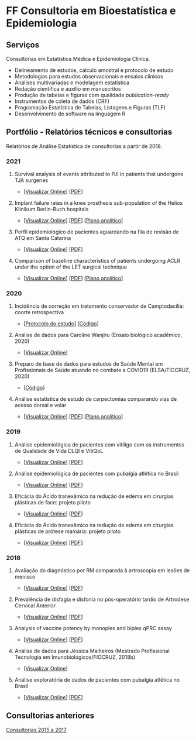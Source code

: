 # FF Consultoria em Bioestatística e Epidemiologia

## Serviços

Consultorias em Estatística Médica e Epidemiologia Clínica.

- Delineamento de estudos, cálculo amostral e protocolo de estudo
- Metodologias para estudos observacionais e ensaios clínicos
- Análises multivariadas e modelagem estatística
- Redação científica e auxílio em manuscritos
- Produção de tabelas e figuras com qualidade *publication-ready*
- Instrumentos de coleta de dados (CRF)
- Programação Estatística de Tabelas, Listagens e Figuras (TLF)
- Desenvolvimento de software na linguagem R

## Portfólio - Relatórios técnicos e consultorias

Relatórios de Análise Estatística de consultorias a partir de 2018.
<!-- Em algumas consultorias a interpretação dos resultados foi comunicada em reunião, sem a emissão de relatório formal. -->
<!-- Nesses casos, o link mostra apenas os resultados brutos (tabelas e figuras). -->

<!-- 1. title -->
<!--     - [[Visualizar Online]()] -->
<!--     [[PDF]()] -->
<!--     [[Plano analítico]()] -->


### 2021

1. Survival analysis of events attributed to PJI in patients that undergone TJA surgeries
    - [[Visualizar Online](https://github.com/philsf-biostat/analise_dados_LT_2021/blob/master/report/analise_dados_LT_2021-v01.md)]
    [[PDF](https://github.com/philsf-biostat/analise_dados_LT_2021/blob/master/report/analise_dados_LT_2021-v01.pdf?raw=true)]

1. Implant failure rates in a knee prosthesis sub-population of the Helios Klinikum Berlin-Buch hospitals
    - [[Visualizar Online](https://github.com/philsf-biostat/analise_dados_JF_2021/blob/main/report/analise_dados_JF_2021-v02.md)]
    [[PDF](https://github.com/philsf-biostat/analise_dados_JF_2021/blob/main/report/analise_dados_JF_2021-v02.pdf?raw=true)]
    [[Plano analítico](https://github.com/philsf-biostat/analise_dados_JF_2021/blob/main/report/SAP_analise_dados_JF_2021-v01.pdf?raw=true)]

1. Perfil epidemiológico de pacientes aguardando na fila de revisão de ATQ em Santa Catarina
   - [[Visualizar Online](https://github.com/philsf-biostat/analise_dados_FP_2021a/blob/main/report/analise_dados_FP_2021a-v01.md)]
   [[PDF](https://github.com/philsf-biostat/analise_dados_FP_2021a/blob/main/report/analise_dados_FP_2021a-v01.pdf?raw=true)]

1. Comparison of baseline characteristics of patients undergoing ACLR under the option of the LET surgical technique
    - [[Visualizar Online](https://github.com/philsf-biostat/SAR-2021-004-TV/blob/main/report/SAR-2021-004-TV-v01.md)]
    [[PDF](https://github.com/philsf-biostat/SAR-2021-004-TV/blob/main/report/SAR-2021-004-TV-v01.pdf?raw=true)]
    [[Plano analítico](https://github.com/philsf-biostat/SAR-2021-004-TV/blob/main/report/SAP-2021-004-TV-v01.pdf?raw=true)]


### 2020

1. Incidência de correção em tratamento conservador de Camptodacilia: coorte retrospectiva
    - [[Protocolo do estudo](https://docs.google.com/document/d/1zP3gHyTGvFkuKGh59t9Mqt87xMId9_UE/export?format=pdf)]
    [[Código](https://github.com/philsf-biostat/analise_dados_MC_2020)]

1. Análise de dados para Caroline Wanjiru (Ensaio biológico acadêmico, 2020)
    - [[Visualizar Online](https://github.com/philsf-biostat/analise_dados_CW_2020)]

1. Preparo de base de dados para estudos de Saúde Mental em Profissionais de Saúde atuando no combate a COVID19 (ELSA/FIOCRUZ, 2020)
    - [[Código](https://github.com/philsf/dataclean-SMPS-covid19)]

1. Análise estatística de estudo de carpectomias comparando vias de acesso dorsal e volar
    - [[Visualizar Online](https://github.com/philsf-biostat/SAR-2020-001-DM/blob/master/report/SAR-2020-001-DM-v01.md)]
    [[PDF](https://github.com/philsf-biostat/SAR-2020-001-DM/blob/master/report/SAR-2020-001-DM-v01.pdf?raw=true)]
    [[Plano analítico](https://github.com/philsf-biostat/SAR-2020-001-DM/blob/master/report/SAP-2020-001-DM-v01.pdf?raw=true)]

### 2019

1. Análise epidemiológica de pacientes com vitiligo com os instrumentos de Qualidade de Vida DLQI e VitiQoL
    - [[Visualizar Online](https://github.com/philsf-biostat/SAR-2019-002-FC/blob/master/report/SAR-2019-002-FC-v01.md)]
    [[PDF](https://github.com/philsf-biostat/SAR-2019-002-FC/blob/master/report/SAR-2019-002-FC-v01.pdf?raw=true)]

1. Análise epidemiológica de pacientes com pubalgia atlética no Brasil
    - [[Visualizar Online](https://github.com/philsf-biostat/SAR-2019-001-RG/blob/master/report/analise_dados_RG_2019-v01.md)]
    [[PDF](https://github.com/philsf-biostat/SAR-2019-001-RG/blob/master/report/analise_dados_RG_2019-v01.pdf?raw=true)]

1. Eficácia do Ácido tranexâmico na redução de edema em cirurgias plásticas de face: projeto piloto
    - [[Visualizar Online](https://github.com/philsf-biostat/analise_dados_VL_2019a/blob/master/report/analise_dados_VL_2019a-v01.md)]
    [[PDF](https://github.com/philsf-biostat/analise_dados_VL_2019a/blob/master/report/analise_dados_VL_2019a-v01.pdf?raw=true)]

1. Eficácia do Ácido tranexâmico na redução de edema em cirurgias plásticas de prótese mamária: projeto piloto
    - [[Visualizar Online](https://github.com/philsf-biostat/analise_dados_VL_2019b/blob/master/report/analise_dados_VL_2019b-v01.md)]
    [[PDF](https://github.com/philsf-biostat/analise_dados_VL_2019b/blob/master/report/analise_dados_VL_2019b-v01.pdf?raw=true)]

### 2018

1. Avaliação do diagnóstico por RM comparada à artroscopia em lesões de menisco
    - [[Visualizar Online](https://github.com/philsf-biostat/SAR-2018-001-AL/blob/master/report/SAR-2018-001-AL-v01.md)]
    [[PDF](https://github.com/philsf-biostat/SAR-2018-001-AL/blob/master/report/SAR-2018-001-AL-v01.pdf?raw=true)]

1. Prevalência de disfagia e disfonia no pós-operatório tardio de Artrodese Cervical Anterior
    - [[Visualizar Online](https://github.com/philsf-biostat/analise_dados_FC_2018a/blob/master/report/analise_dados_FC_2018a-v01.md)]
    [[PDF](https://github.com/philsf-biostat/analise_dados_FC_2018a/blob/master/report/analise_dados_FC_2018a-v01.pdf?raw=true)]

1. Analysis of vaccine potency by monoplex and biplex qPRC assay
      - [[Visualizar Online](https://github.com/philsf-biostat/analise_dados_JM_2018a/blob/master/report/analise_dados_JM_2018a-v01.md)]
      [[PDF](https://github.com/philsf-biostat/analise_dados_JM_2018a/blob/master/report/analise_dados_JM_2018a-v01.pdf?raw=true)]

1. Análise de dados para Jéssica Malheiros (Mestrado Profissional Tecnologia em Imunobiológicos/FIOCRUZ, 2018b)
    - [[Visualizar Online](https://github.com/philsf-biostat/analise_dados_JM_2018b)]

1. Análise exploratória de dados de pacientes com pubalgia atlética no Brasil
      - [[Visualizar Online](https://github.com/philsf-biostat/SAR-2018-003-RG/blob/master/report/analise_dados_RG_2018-v01.md)]
      [[PDF](https://github.com/philsf-biostat/SAR-2018-003-RG/blob/master/report/analise_dados_RG_2018-v01.pdf?raw=true)]

## Consultorias anteriores

[Consultorias 2015 a 2017](Anteriores.md)
